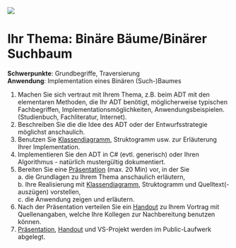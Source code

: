 ![](https://github.com/Bennet303/BinarySearchTree/workflows/.NET%20Core/badge.svg)
# Ihr Thema: 	Binäre Bäume/Binärer Suchbaum
**Schwerpunkte**:	Grundbegriffe, Traversierung  
**Anwendung**:	Implementation eines Binären (Such-)Baumes

1.	Machen Sie sich vertraut mit Ihrem Thema, z.B. beim ADT mit den elementaren Methoden, die Ihr ADT benötigt, möglicherweise typischen Fachbegriffen, Implementationsmöglichkeiten, Anwendungsbeispielen. (Studienbuch, Fachliteratur, Internet).
2.	Beschreiben Sie die die Idee des ADT oder der Entwurfsstrategie möglichst anschaulich.
3.	Benutzen Sie [Klassendiagramm](https://github.com/Bennet303/BinarySearchTree/blob/master/UMLBinarySearchTree.pdf), Struktogramm usw. zur Erläuterung Ihrer Implementation.
4.	Implementieren Sie den ADT in C# (evtl. generisch) oder Ihren Algorithmus - natürlich mustergültig dokumentiert.
5.	Bereiten Sie eine [Präsentation](https://github.com/Bennet303/BinarySearchTree/tree/master/Pr%C3%A4sentation) (max. 20 Min) vor, in der Sie  
a.	die Grundlagen zu Ihrem Thema anschaulich erläutern,  
   b.	Ihre Realisierung mit [Klassendiagramm](https://github.com/Bennet303/BinarySearchTree/blob/master/UMLBinarySearchTree.pdf), Struktogramm und Quelltext(-auszügen) vorstellen,  
   c.	die Anwendung zeigen und erläutern.
6.	Nach der Präsentation verteilen Sie ein [Handout](https://github.com/Bennet303/BinarySearchTree/blob/master/Handout/Handout.pdf) zu Ihrem Vortrag mit Quellenangaben, welche Ihre Kollegen zur Nachbereitung benutzen können.
7.	[Präsentation](https://github.com/Bennet303/BinarySearchTree/tree/master/Pr%C3%A4sentation), [Handout](https://github.com/Bennet303/BinarySearchTree/blob/master/Handout/Handout.pdf) und VS-Projekt werden im Public-Laufwerk abgelegt.

